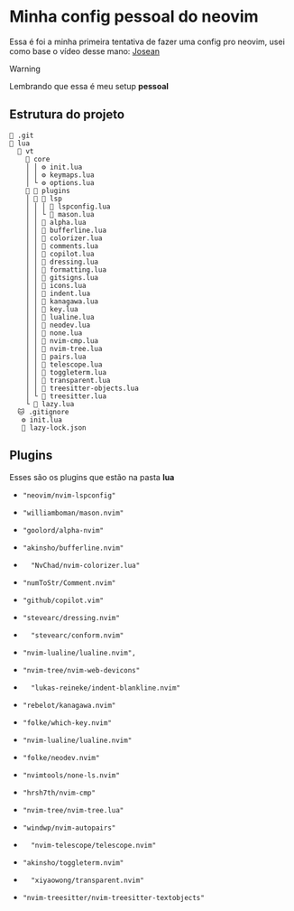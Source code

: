 # Minha config pessoal do neovim
Essa é foi a minha primeira tentativa de fazer uma config pro neovim,
usei como base o vídeo desse mano: [Josean](https://youtu.be/6mxWayq-s9I?si=U9OQcnCpg1eNsqnZ)

> [!WARNING]
> Lembrando que essa é meu setup **pessoal**

## Estrutura do projeto
```
📁 .git
📂 lua
  📂 vt
    📂 core
    │ │ ⚙️ init.lua
    │ │ ⚙️ keymaps.lua
    │ └ ⚙️ options.lua
     📂 plugins
    │  📂 lsp
    │ │ │ 🌙 lspconfig.lua
    │ │ └ 🌙 mason.lua
    │ │ 🌙 alpha.lua
    │ │ 🌙 bufferline.lua
    │ │ 🌙 colorizer.lua
    │ │ 🌙 comments.lua
    │ │ 🌙 copilot.lua
    │ │ 🌙 dressing.lua
    │ │ 🌙 formatting.lua
    │ │ 🌙 gitsigns.lua
    │ │ 🌙 icons.lua
    │ │ 🌙 indent.lua
    │ │ 🌙 kanagawa.lua
    │ │ 🌙 key.lua
    │ │ 🌙 lualine.lua
    │ │ 🌙 neodev.lua
    │ │ 🌙 none.lua
    │ │ 🌙 nvim-cmp.lua
    │ │ 🌙 nvim-tree.lua
    │ │ 🌙 pairs.lua
    │ │ 🌙 telescope.lua
    │ │ 🌙 toggleterm.lua
    │ │ 🌙 transparent.lua
    │ │ 🌙 treesitter-objects.lua
    │ └ 🌙 treesitter.lua
    └ 🌙 lazy.lua
  🐱 .gitignore
   ⚙️ init.lua
   📄 lazy-lock.json
```
## Plugins
Esses são os plugins que estão na pasta **lua** 
  *     "neovim/nvim-lspconfig"
  *     "williamboman/mason.nvim"
  *     "goolord/alpha-nvim"
  *     "akinsho/bufferline.nvim"
  * 	  "NvChad/nvim-colorizer.lua"
  *     "numToStr/Comment.nvim"
  *     "github/copilot.vim"
  *     "stevearc/dressing.nvim"
  * 	  "stevearc/conform.nvim"
  *     "nvim-lualine/lualine.nvim",
  *     "nvim-tree/nvim-web-devicons"
  * 	  "lukas-reineke/indent-blankline.nvim"
  *     "rebelot/kanagawa.nvim"
  *     "folke/which-key.nvim"
  *     "nvim-lualine/lualine.nvim"
  *     "folke/neodev.nvim"
  *     "nvimtools/none-ls.nvim"
  *     "hrsh7th/nvim-cmp"
  *     "nvim-tree/nvim-tree.lua"
  *     "windwp/nvim-autopairs"
  * 	  "nvim-telescope/telescope.nvim"
  *     "akinsho/toggleterm.nvim"
  * 	  "xiyaowong/transparent.nvim"
  *     "nvim-treesitter/nvim-treesitter-textobjects"




